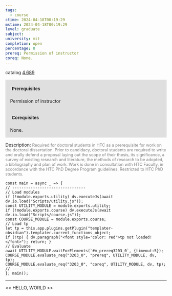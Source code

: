 ```yaml
---
tags:
  - course
ctime: 2024-04-18T00:19:29
mstime: 2024-04-18T00:19:29
level: graduate
subject: 
university: mit
completion: open
percentage: 0
prereq: Permission of instructor
coreq: None.
---
```


catalog [4.689](http://student.mit.edu/catalog/m4f.html#4.689)

<span style="display: block; padding: 15px; background-color: rgb(100, 100, 100, 0.2);"><font id="m_prereq3203_0" style="display: block; font-family: Arial, sans-serif; font-weight: bold; padding: 5px">Prerequisites</font><br><span id="prereq3203_0">Permission of instructor</span></span>
<span style="display: block; padding: 15px; background-color: rgb(100, 100, 100, 0.2);"><font id="m_coreq3203_0" style="display: block; font-family: Arial, sans-serif; font-weight: bold; padding: 5px">Corequisites</font><br><span id="coreq3203_0">None.</span></span>

<font style="">Description:</font>
<font style="color: grey; font-size: 0.8rem;">Required for doctoral students in HTC as a prerequisite for work on the doctoral dissertation. Prior to candidacy, doctoral students are required to write and orally defend a proposal laying out the scope of their thesis, its significance, a survey of existing research and literature, the methods of research to be adopted, a bibliography and plan of work. Work is done in consultation with HTC Faculty, in accordance with the HTC PhD Degree Program guidelines. Restricted to HTC PhD students.</font>

```dataviewjs
const main = async _ => {
// --------------------------------
// Load modules
if (!module.exports.utility) dv.executeJs(await dv.io.load("Scripts/utility.js"));
const UTILITY_MODULE = module.exports.utility;
if (!module.exports.course) dv.executeJs(await dv.io.load("Scripts/course.js"));
const COURSE_MODULE = module.exports.course;
// Load tp
let tp = this.app.plugins.getPlugin("templater-obsidian").templater.current_functions_object;
if (!tp) { dv.paragraph("<font style='color: red'>tp not loaded!</font>"); return; }
// Evaluate
await UTILITY_MODULE.waitForElements(`#m_prereq3203_0`, {timeout:5});
COURSE_MODULE.evaluate_req("3203_0", "prereq", UTILITY_MODULE, dv, tp);
COURSE_MODULE.evaluate_req("3203_0", "coreq", UTILITY_MODULE, dv, tp);
// --------------------------------
}; main();
```

---

<< HELLO, WORLD >>
